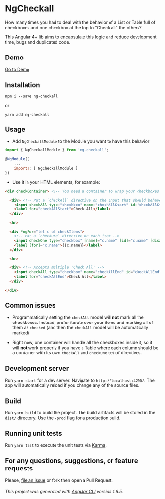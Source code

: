 # NgCheckall

How many times you had to deal with the behavior of a List or Table full of checkboxes and one checkbox at the top to "Check all" the others?

This Angular 4+ lib aims to encapsulate this logic and reduce development time, bugs and duplicated code.

## Demo

[Go to Demo](https://carlosasj.github.io/ng-checkall/)

## Installation

    npm i --save ng-checkall

or

    yarn add ng-checkall

## Usage

* Add `NgCheckallModule` to the Module you want to have this behavior

```js
import { NgCheckallModule } from 'ng-checkall';

@NgModule({
    ...
    imports: [ NgCheckallModule ]
})
```

* Use it in your HTML elements, for example:

```html
<div checkContainer> <!-- You need a container to wrap your checkboxes -->

  <div> <!-- Put a `checkAll` directive on the input that should behave as the "Checl All" checkbox -->
    <input checkAll type="checkbox" name="checkAllStart" id="checkAllStart" [(ngModel)]="checkAll">
    <label for="checkAllStart">Check All</label>
  </div>

  <hr>

  <div *ngFor="let c of checkItems">
    <!-- Put a `checkOne` directive on each item -->
    <input checkOne type="checkbox" [name]="c.name" [id]="c.name" [disabled]="c.disabled" [(ngModel)]="c.checked">
    <label [for]="c.name">{{c.name}}</label>
  </div>

  <hr>

  <div> <!-- Accepts multiple 'Check All' -->
    <input checkAll type="checkbox" name="checkAllEnd" id="checkAllEnd" [(ngModel)]="checkAll">
    <label for="checkAllEnd">Check All</label>
  </div>

</div>
```

## Common issues

* Programmatically setting the `checkAll` model will **not** mark all the checkboxes. Instead, prefer iterate over your items and marking all of them as `checked` (and then the `checkAll` model will be automatically marked)

* Right now, one container will handle all the checkboxes inside it, so it will **not** work properly if you have a Table where each column should be a container with its own `checkAll` and `checkOne` set of directives.

## Development server

Run `yarn start` for a dev server. Navigate to `http://localhost:4200/`. The app will automatically reload if you change any of the source files.

## Build

Run `yarn build` to build the project. The build artifacts will be stored in the `dist/` directory. Use the `-prod` flag for a production build.

## Running unit tests

Run `yarn test` to execute the unit tests via [Karma](https://karma-runner.github.io).

## For any questions, suggestions, or feature requests
Please, [file an issue](https://github.com/carlosasj/ng-checkall/issues) or fork then open a Pull Request.

###### This project was generated with [Angular CLI](https://github.com/angular/angular-cli) version 1.6.5.

